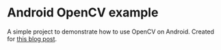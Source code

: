 # Android OpenCV example

A simple project to demonstrate how to use OpenCV on Android. Created for [this blog post](http://rparra.me/2018/08/06/create-an-opencv-project-for-android).